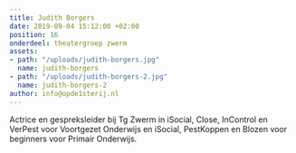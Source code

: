 ```yaml
---
title: Judith Borgers
date: 2019-09-04 15:12:00 +02:00
position: 16
onderdeel: theatergroep zwerm
assets:
- path: "/uploads/judith-borgers.jpg"
  name: judith-borgers
- path: "/uploads/judith-borgers-2.jpg"
  name: judith-borgers-2
author: info@opde1sterij.nl
---
```


Actrice en gespreksleider bij Tg Zwerm in iSocial, Close, InControl en VerPest voor Voortgezet Onderwijs en iSocial, PestKoppen en Blozen voor beginners voor Primair Onderwijs.
